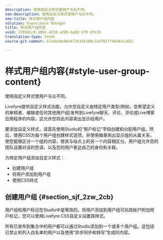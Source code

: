 ```yaml
---
description: 使用自定义样式使用户与众不同。
seo-description: 使用自定义样式使用户与众不同。
seo-title: 样式用户组内容
solution: Experience Manager
title: 样式用户组内容
uuid: 2205d2c9-1892-427d-a289-bab0 bf0 dfe19
translation-type: tm+mt
source-git-commit: 67aeb3de964473b326c88c3a3f81ff48a6a12652

---
```



# 样式用户组内容{#style-user-group-content}

使用自定义样式使用户与众不同。

Livefyre提供自定义样式功能，允许您自定义由特定用户类型(例如，您希望定义的审核者、编辑或任何其他用户组)发布到Livefyre聊天、评论、评论或Live博客应用程序的内容。这允许您将此内容突出显示给用户。

要添加自定义样式，请首先使用Studio的“用户标记”字段创建和分配用户组。然后，使用CSS为每个用户组创建样式选项，并使用徽章突出显示组的从属关系，使您能够区分一个组的内容，使其与站点上的另一个内容相区分。用户组允许您的团队设置对话的色调，以及您的用户表达自己的身份和关联。

为特定用户组添加自定义样式：

* 创建用户组
* 将用户添加到用户组
* 使用CSS样式

## 创建用户组 {#section_sjf_2zw_2cb}

用户组和用户标记在Studio中是等效的。将用户添加到用户组可向其帐户附加用户标记，您可以使用Livefyre CSS自定义设置其样式。

所有已发布到集合中的用户都可以通过Studio添加到一个或多个用户组。这包括已禁止和列入白名单的用户以及使用“异步同步和特写”生成的内容。
